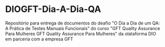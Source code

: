 # DIOGFT-Dia-A-Dia-QA
Repositório para entrega de documentos do deafio "O Dia a Dia de um QA: A Prática de Testes Manuais Funcionais" do curso "GFT Quality Assurance Para Mulheres GFT Quality Assurance Para Mulheres" da olataforma DIO em parceria com a empresa GFT
